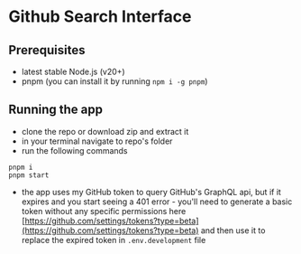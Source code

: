 # Github Search Interface

## Prerequisites

- latest stable Node.js (v20+)
- pnpm (you can install it by running `npm i -g pnpm`)

## Running the app

- clone the repo or download zip and extract it
- in your terminal navigate to repo's folder
- run the following commands

```
pnpm i
pnpm start
```

- the app uses my GitHub token to query GitHub's GraphQL api, but if it expires and you start seeing a 401 error - you'll need to generate a basic token without any specific permissions here [https://github.com/settings/tokens?type=beta](https://github.com/settings/tokens?type=beta) and then use it to replace the expired token in `.env.development` file
